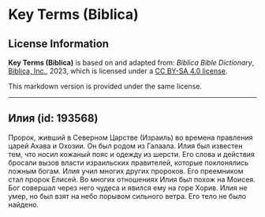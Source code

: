 # Key Terms (Biblica)

## License Information

**Key Terms (Biblica)** is based on and adapted from: _Biblica Bible Dictionary_, [Biblica, Inc.](https://www.biblica.com/), 2023, which is licensed under a [CC BY-SA 4.0 license](https://creativecommons.org/licenses/by-sa/4.0/legalcode.en).

This markdown version is provided under the same license.



--------------------------------

## Илия (id: 193568)

Пророк, живший в Северном Царстве (Израиль) во времена правления царей Ахава и Охозии. Он был родом из Галаала. Илия был известен тем, что носил кожаный пояс и одежду из шерсти. Его слова и действия бросали вызов власти израильских правителей, которые поклонялись ложным богам. Илия учил многих других пророков. Его преемником стал пророк Елисей. Во многих отношениях Илия был похож на Моисея. Бог совершал через него чудеса и явился ему на горе Хорив. Илия не умер, но был взят на небо порывом сильного ветра. Его тело не было найдено.


